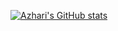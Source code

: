 [![Azhari's GitHub stats](https://github-readme-stats.vercel.app/api?username=maulanaazhari&count_private=true)](https://github.com/anuraghazra/github-readme-stats)

